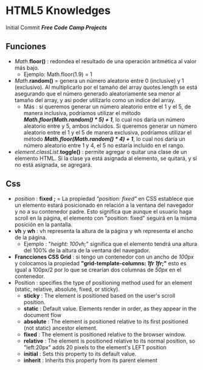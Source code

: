 # HTML5 Knowledges
Initial Commit **_Free Code Camp Projects_**

## Funciones

* _Math_.**floor()** : redondea el resultado de una operación aritmética al valor más bajo.
    * Ejemplo: Math.floor(1.9) = 1
* _Math_.**random()** = genera un número aleatorio entre 0 (inclusive) y 1 (exclusivo). Al multiplicarlo por el tamaño del array quotes.length se está asegurando que el número generado aleatoriamente sea menor al tamaño del array, y asi poder utilizarlo como un indice del array.
    * Más : si queremos generar un número aleatorio entre el 1 y el 5, de manera inclusiva, podríamos utilizar el método **_Math.floor(Math.random() * 5) + 1_**, lo cual nos daría un número aleatorio entre y 5, ambos incluidos. Si queremos generar un número aleatorio entre el 1 y el 5 de manera exclusiva, podríamos utilizar el método **_Math.floor(Math.random() * 4) + 1_**, lo cual nos daría un número aleatorio entre 1 y 4, el 5 no estaría incluido en el rango.
* _element_._classList_.**toggle()** : permite agregar o quitar una clase de un elemento HTML. Si la clase ya está asignada al elemento, se quitará, y si no está asignada, se agregará.
## Css
* _position_ : **fixed ;** = La propiedad _"position: fixed"_ en CSS establece que un elemento estará posicionado en relación a la ventana del navegador y no a su contenedor padre. Esto significa que aunque el usuario haga scroll en la página, el elemento con "position: fixed" seguirá en la misma posición en la pantalla.
* **vh** y **wh** : vh representa la altura de la página y wh representa el ancho de la página.
    * Ejemplo : "_height: 100vh;_" significa que el elemento tendrá una altura del 100% de la altura de la ventana del navegador.
* **Francciones CSS Grid** : si tengo un contenedor con un ancho de _100px_ y colocamos la propiedad **"grid-template-columns: _1fr 1fr_;"** esto es igual a 100px/2 por lo que se crearían dos columnas de _50px_ en el contenedor.
* Position : specifies the type of positioning method used for an element (static, relative, absolute, fixed, or sticky).
    * **sticky** : The element is positioned based on the user's scroll position.
    * **static** : Default value. Elements render in order, as they appear in the document flow
    * **absolute** : The element is positioned relative to its first positioned (not static) ancestor element.
    * **fixed** : The element is positioned relative to the browser window.
    * **relative** : The element is positioned relative to its normal position, so "left:20px" adds 20 pixels to the element's LEFT position
    * **initial** : Sets this property to its default value.
    * **inherit** : Inherits this property from its parent element